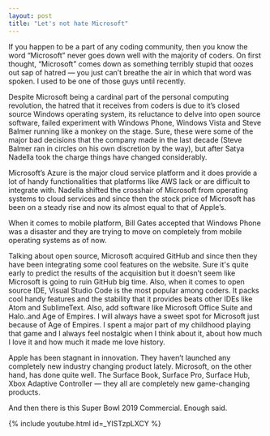 ```yaml
---
layout: post
title: "Let's not hate Microsoft"
---
```



If you happen to be a part of any coding community, then you know the word “Microsoft” never goes down well with the majority of coders. On first thought, “Microsoft” comes down as something terribly stupid that oozes out sap of hatred — you just can’t breathe the air in which that word was spoken. I used to be one of those guys until recently.

Despite Microsoft being a cardinal part of the personal computing revolution, the hatred that it receives from coders is due to it’s closed source Windows operating system, its reluctance to delve into open source software, failed experiment with Windows Phone, Windows Vista and Steve Balmer running like a monkey on the stage. Sure, these were some of the major bad decisions that the company made in the last decade (Steve Balmer ran in circles on his own discretion by the way), but after Satya Nadella took the charge things have changed considerably.

Microsoft’s Azure is the major cloud service platform and it does provide a lot of handy functionalities that platforms like AWS lack or are difficult to integrate with. Nadella shifted the crosshair of Microsoft from operating systems to cloud services and since then the stock price of Microsoft has been on a steady rise and now its almost equal to that of Apple’s.

When it comes to mobile platform, Bill Gates accepted that Windows Phone was a disaster and they are trying to move on completely from mobile operating systems as of now.

Talking about open source, Microsoft acquired GitHub and since then they have been integrating some cool features on the website. Sure it's quite early to predict the results of the acquisition but it doesn’t seem like Microsoft is going to ruin GitHub big time. Also, when it comes to open source IDE, Visual Studio Code is the most popular among coders. It packs cool handy features and the stability that it provides beats other IDEs like Atom and SublimeText. Also, add software like Microsoft Office Suite and Halo..and Age of Empires. I will always have a sweet spot for Microsoft just because of Age of Empires. I spent a major part of my childhood playing that game and I always feel nostalgic when I think about it, about how much I love it and how much it made me love history.

Apple has been stagnant in innovation. They haven’t launched any completely new industry changing product lately. Microsoft, on the other hand, has done quite well. The Surface Book, Surface Pro, Surface Hub, Xbox Adaptive Controller — they all are completely new game-changing products.

And then there is this Super Bowl 2019 Commercial. Enough said.

{% include youtube.html id=_YISTzpLXCY %}